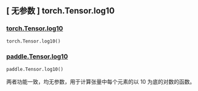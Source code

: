 ## [ 无参数 ] torch.Tensor.log10

### [torch.Tensor.log10](https://pytorch.org/docs/stable/generated/torch.Tensor.log10.html#torch.Tensor.log10)

```python
torch.Tensor.log10()
```

### [paddle.Tensor.log10](https://www.paddlepaddle.org.cn/documentation/docs/api/paddle/Tensor_cn.html#log10-name-none)

```python
paddle.Tensor.log10()
```

两者功能一致，均无参数，用于计算张量中每个元素的以 10 为底的对数的函数。
